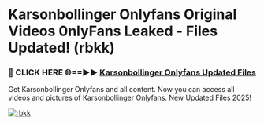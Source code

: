 # Karsonbollinger Onlyfans Original Videos 0nlyFans Leaked - Files Updated! (rbkk)

<h3>🔴 CLICK HERE 🌐==►► <a href="https://tinyurl.com/x26r9saj" rel="nofollow">Karsonbollinger Onlyfans Updated Files</a></h3>

Get Karsonbollinger Onlyfans and all content. Now you can access all videos and pictures of Karsonbollinger Onlyfans. New Updated Files 2025!

[![rbkk](https://i.imgur.com/LkgZPqh.gif)](https://tinyurl.com/x26r9saj)
